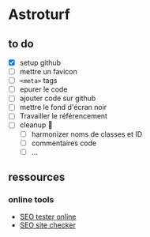 # Astroturf

## to do
* [x] setup github
* [ ] mettre un favicon
* [ ] `<meta>` tags
* [ ] epurer le code
* [ ] ajouter code sur github
* [ ] mettre le fond d'écran noir
* [ ] Travailler le référencement
* [ ] cleanup 🧽 
    * [ ] harmonizer noms de classes et ID
    * [ ] commentaires code
    * [ ] ...

## ressources
### online tools
* [SEO tester online](https://www.seotesteronline.com/)
* [SEO site checker](https://seositecheckup.com/)
